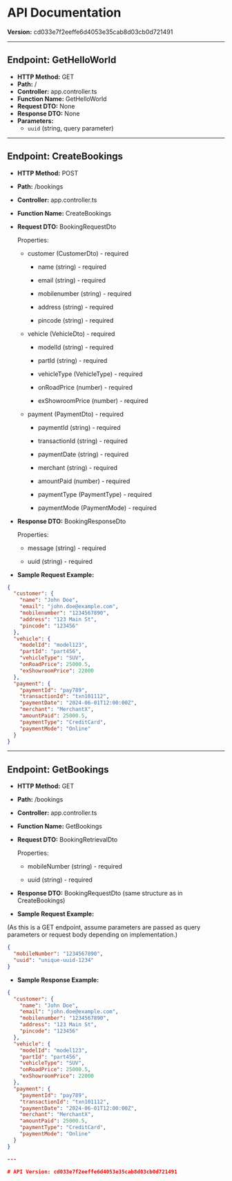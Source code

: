 # API Documentation

**Version:** cd033e7f2eeffe6d4053e35cab8d03cb0d721491

---

## Endpoint: GetHelloWorld
- **HTTP Method:** GET
- **Path:** /
- **Controller:** app.controller.ts
- **Function Name:** GetHelloWorld
- **Request DTO:** None
- **Response DTO:** None
- **Parameters:**
  - `uuid` (string, query parameter)

---

## Endpoint: CreateBookings
- **HTTP Method:** POST
- **Path:** /bookings
- **Controller:** app.controller.ts
- **Function Name:** CreateBookings
- **Request DTO:** BookingRequestDto

    Properties:

    - customer (CustomerDto) - required

      - name (string) - required

      - email (string) - required

      - mobilenumber (string) - required

      - address (string) - required

      - pincode (string) - required

    - vehicle (VehicleDto) - required

      - modelId (string) - required

      - partId (string) - required

      - vehicleType (VehicleType) - required

      - onRoadPrice (number) - required

      - exShowroomPrice (number) - required

    - payment (PaymentDto) - required

      - paymentId (string) - required

      - transactionId (string) - required

      - paymentDate (string) - required

      - merchant (string) - required

      - amountPaid (number) - required

      - paymentType (PaymentType) - required

      - paymentMode (PaymentMode) - required

- **Response DTO:** BookingResponseDto

    Properties:

    - message (string) - required

    - uuid (string) - required

- **Sample Request Example:**

```json
{
  "customer": {
    "name": "John Doe",
    "email": "john.doe@example.com",
    "mobilenumber": "1234567890",
    "address": "123 Main St",
    "pincode": "123456"
  },
  "vehicle": {
    "modelId": "model123",
    "partId": "part456",
    "vehicleType": "SUV",
    "onRoadPrice": 25000.5,
    "exShowroomPrice": 22000
  },
  "payment": {
    "paymentId": "pay789",
    "transactionId": "txn101112",
    "paymentDate": "2024-06-01T12:00:00Z",
    "merchant": "MerchantX",
    "amountPaid": 25000.5,
    "paymentType": "CreditCard",
    "paymentMode": "Online"
  }
}
```

---

## Endpoint: GetBookings
- **HTTP Method:** GET
- **Path:** /bookings
- **Controller:** app.controller.ts
- **Function Name:** GetBookings
- **Request DTO:** BookingRetrievalDto

    Properties:

    - mobileNumber (string) - required

    - uuid (string) - required

- **Response DTO:** BookingRequestDto (same structure as in CreateBookings)

- **Sample Request Example:**

(As this is a GET endpoint, assume parameters are passed as query parameters or request body depending on implementation.)

```json
{
  "mobileNumber": "1234567890",
  "uuid": "unique-uuid-1234"
}
```

- **Sample Response Example:**

```json
{
  "customer": {
    "name": "John Doe",
    "email": "john.doe@example.com",
    "mobilenumber": "1234567890",
    "address": "123 Main St",
    "pincode": "123456"
  },
  "vehicle": {
    "modelId": "model123",
    "partId": "part456",
    "vehicleType": "SUV",
    "onRoadPrice": 25000.5,
    "exShowroomPrice": 22000
  },
  "payment": {
    "paymentId": "pay789",
    "transactionId": "txn101112",
    "paymentDate": "2024-06-01T12:00:00Z",
    "merchant": "MerchantX",
    "amountPaid": 25000.5,
    "paymentType": "CreditCard",
    "paymentMode": "Online"
  }
}

---

# API Version: cd033e7f2eeffe6d4053e35cab8d03cb0d721491
